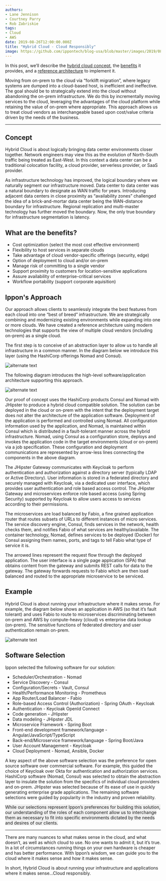 ```yaml
---
authors:
- Lane Jennison
- Courtney Parry
- Rob Zabriskie
tags:
- Cloud
- AWS
date: 2019-08-26T12:00:00.000Z
title: "Hybrid Cloud - Cloud Responsibly"
image: https://github.com/ippontech/blog-usa/blob/master/images/2019/08/hybrid-cloud.jpg
---
```


In this post, we’ll describe the <a href="#concept">hybrid cloud concept</a>, the <a href="#benefits">benefits</a> it provides, and a <a href="#architecture">reference architecture</a> to implement it.

Moving from on-prem to the cloud via “forklift migration”, where legacy systems are dumped into a cloud-based host, is inefficient and ineffective. The goal should be to strategically extend into the cloud without abandoning the on-prem infrastructure. We do this by incrementally moving services to the cloud, leveraging the advantages of the cloud platform while retaining the value of on-prem where appropriate. This approach allows us to treat cloud vendors as interchangeable based upon cost/value criteria driven by the needs of the business. 

---

<h2 id="concept">Concept</h2>
Hybrid Cloud is about logically bringing data center environments closer together. Network engineers may view this as the evolution of North-South traffic being treated as East-West. In this context a data center can be a traditional colocation facility, a cloud provider, serverless provider, or SaaS provider. 

As infrastructure technology has improved, the logical boundary where we naturally segment our infrastructure moved. Data center to data center was a natural boundary to designate as WAN traffic for years. Introducing adjacent data centers in close proximity as “availability zones” challenged the idea of a brick-and-mortar data center being the WAN-distance boundary for infrastructure. Regional replication and multi-master technology has further moved the boundary. Now, the only true boundary for infrastructure segmentation is latency.

<h2 id="benefits">What are the benefits?</h2>

- Cost optimization (select the most cost effective environment)
- Flexibility to host services in separate clouds
- Take advantage of cloud vendor-specific offerings (security, edge)
- Option of deployment to cloud and/or on-prem
- Manage risk of committing to a single vendor
- Support proximity to customers for location-sensitive applications
- Assure availability of enterprise-critical services
- Workflow portability (support corporate aquisition)

<h2 id="architecture">Ippon's Approach</h2>
Our approach allows clients to seamlessly integrate the best features from each cloud into one “best of breed” infrastructure. We are strategically combining and modernizing existing environments while expanding into one or more clouds. We have created a reference architecture using modern technologies that supports the view of multiple cloud vendors (including on-prem) as a single cloud. 

The first step is to conceive of an abstraction layer to allow us to handle all infrastructure in a common manner. In the diagram below we introduce this layer (using the HashiCorp offerings Nomad and Consul).


![alternate text](https://raw.githubusercontent.com/ippontech/blog-usa/master/images/2019/08/IpponWay-Hybrid-Cloud.png)


The following diagram introduces the high-level software/application architecture supporting this approach.


![alternate text](https://raw.githubusercontent.com/ippontech/blog-usa/master/images/2019/08/IpponWay-Software-Architecture.png)

Our proof of concept uses the HashiCorp products Consul and Nomad with JHipster to produce a hybrid cloud compatible solution. The solution can be deployed in the cloud or on-prem with the intent that the deployment target does not alter the architecture of the application software. Deployment of the application is performed and controlled using Nomad. All configuration information used by the application, and Nomad, is maintained within Consul which is distributed in a fault-tolerant manner across the hybrid infrastructure. Nomad, using Consul as a configuration store, deploys and invokes the application code in the target environments (cloud or on-prem) via a job specification. These configuration and deployment communications are represented by arrow-less lines connecting the components in the above diagram.

The JHipster Gateway communicates with Keycloak to perform authentication and authorization against a directory server (typically LDAP or Active Directory). User information is stored in a federated directory and securely managed with Keycloak, via a dedicated user interface, which provides user authentication and role based access control. The JHipster Gateway and microservices enforce role based access (using Spring Security) supported by Keycloak to allow users access to services according to their permissions. 

The microservices are load balanced by Fabio, a fine grained application router that routes subsets of URLs to different instances of micro services. The service discovery engine, Consul, finds services in the network, health checks them, and notifies Fabio of what services are healthy/available. The container technology, Nomad, defines services to be deployed (Docker) for Consul assigning them names, ports, and tags to tell Fabio what type of service it is.

The arrowed lines represent the request flow through the deployed application. The user interface is a single page application (SPA) that obtains content from the gateway and submits REST calls for data to the gateway. The gateway forwards requests to Fabio which are then load balanced and routed to the appropriate microservice to be serviced.

<h2>Example</h2>
Hybrid Cloud is about running your infrastructure where it makes sense. For example, the diagram below shows an application in AWS (so that it’s fault tolerant) and uses Fabio to route to microservices discriminating between on-prem and AWS by compute-heavy (cloud) vs enterprise data lookup (on-prem). The sensitive functions of federated directory and user authentication remain on-prem.


![alternate text](https://raw.githubusercontent.com/ippontech/blog-usa/master/images/2019/08/IpponWay-Hybrid-Cloud-Example.png)


<h2>Software Selection</h2>
Ippon selected the following software for our solution:

- Scheduler/Orchestration - Nomad
- Service Discovery - Consul
- Configuration/Secrets - Vault, Consul
- Health/Performance Monitoring - Prometheus
- App Router/Load Balancer - Fabio
- Role-based Access Control (Authorization) - Spring OAuth - Keycloak
- Authentication - Keycloak OpenId Connect
- Code generation - JHipster
- Data modeling - JHipster JDL
- Microservice Framework - Spring Boot
- Front-end development framework/language - Angular/JavaScript/TypeScript
- Back-end/Microservice framework/language - Spring Boot/Java
- User Account Management - Keycloak
- Cloud Deployment - Nomad, Ansible, Docker

A key aspect of the above software selection was the preference for open source software over commercial software. For example, this guided the choice of Keycloak over Okta for
authentication and authorization services. HashiCorp software (Nomad, Consul) was selected to obtain the abstraction layer to insulate the solution from the specifics of individual cloud providers and on-prem. JHipster was selected because of its ease of use in quickly generating enterprise grade applications. The remaining software selections were guided by popularity in the industry and proven reliability.

 <span style="background-color:#f0f0f0"> While our selections represent Ippon’s preferences for building this solution, our understanding of the roles of each component allow us to interchange them as necessary to fit into specific environments dictated by the needs and desires of our clients.</span>

---
There are many nuances to what makes sense in the cloud, and what doesn’t, as well as which cloud to use. No one wants to admit it, but it’s true. In a lot of circumstances running things on your own hardware is cheaper and has better performance. With Ippon’s wisdom, we can guide you to the cloud where it makes sense and how it makes sense.

In short, Hybrid Cloud is about running your infrastructure and applications where it makes sense...Cloud responsibly.
